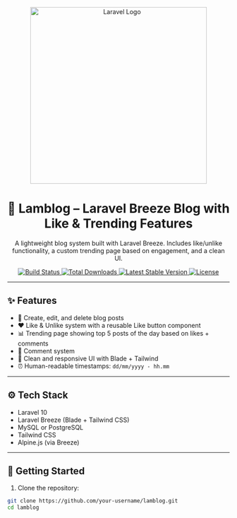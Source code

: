 <p align="center">
    <a href="https://laravel.com" target="_blank">
        <img src="https://raw.githubusercontent.com/laravel/art/master/logo-lockup/5%20SVG/2%20CMYK/1%20Full%20Color/laravel-logolockup-cmyk-red.svg" width="400" alt="Laravel Logo">
    </a>
</p>

<h1 align="center">📝 Lamblog – Laravel Breeze Blog with Like & Trending Features</h1>

<p align="center">
    A lightweight blog system built with Laravel Breeze. Includes like/unlike functionality, a custom trending page based on engagement, and a clean UI.
</p>

<p align="center">
    <a href="https://github.com/laravel/framework/actions">
        <img src="https://github.com/laravel/framework/workflows/tests/badge.svg" alt="Build Status">
    </a>
    <a href="https://packagist.org/packages/laravel/framework">
        <img src="https://img.shields.io/packagist/dt/laravel/framework" alt="Total Downloads">
    </a>
    <a href="https://packagist.org/packages/laravel/framework">
        <img src="https://img.shields.io/packagist/v/laravel/framework" alt="Latest Stable Version">
    </a>
    <a href="https://packagist.org/packages/laravel/framework">
        <img src="https://img.shields.io/packagist/l/laravel/framework" alt="License">
    </a>
</p>

---

## ✨ Features

- 📝 Create, edit, and delete blog posts
- ❤️ Like & Unlike system with a reusable Like button component
- 📊 Trending page showing top 5 posts of the day based on likes + comments
- 💬 Comment system
- 🔁 Clean and responsive UI with Blade + Tailwind
- ⏰ Human-readable timestamps: `dd/mm/yyyy - hh.mm`

---

## ⚙️ Tech Stack

- Laravel 10
- Laravel Breeze (Blade + Tailwind CSS)
- MySQL or PostgreSQL
- Tailwind CSS
- Alpine.js (via Breeze)

---

## 🚀 Getting Started

1. Clone the repository:

```bash
git clone https://github.com/your-username/lamblog.git
cd lamblog
